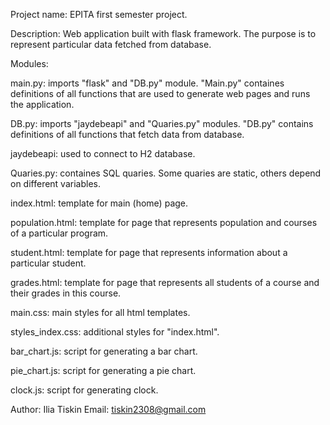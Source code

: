 Project name: EPITA first semester project.


Description:
Web application built with flask framework. The purpose is to represent
particular data fetched from database.


Modules:

main.py: imports "flask" and "DB.py" module. "Main.py" containes 
         definitions of all functions that are used to generate web pages 
         and runs the application.

DB.py:  imports "jaydebeapi" and "Quaries.py" modules. "DB.py"
        contains definitions of all functions that fetch data from database.

jaydebeapi: used to connect to H2 database.

Quaries.py: containes SQL quaries. Some quaries are static, others
            depend on different variables.

index.html: template for main (home) page.

population.html: template for page that represents population and courses
                 of a particular program. 

student.html: template for page that represents information about a 
              particular student.

grades.html: template for page that represents all students of a course
             and their grades in this course.

main.css: main styles for all html templates.

styles_index.css: additional styles for "index.html".

bar_chart.js: script for generating a bar chart.

pie_chart.js: script for generating a pie chart.

clock.js: script for generating clock.


Author: Ilia Tiskin
Email: tiskin2308@gmail.com